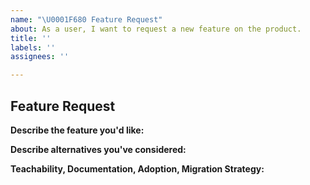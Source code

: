 ```yaml
---
name: "\U0001F680 Feature Request"
about: As a user, I want to request a new feature on the product.
title: ''
labels: ''
assignees: ''

---
```


## Feature Request

**Describe the feature you'd like:**
<!-- A clear and concise description of what you want to happen. -->

**Describe alternatives you've considered:**
<!-- A clear and concise description of any alternative solutions or features you've considered. -->

**Teachability, Documentation, Adoption, Migration Strategy:**
<!-- If you can, explain some scenarios how users might use this, situations it would be helpful in. Any API designs, mockups, or diagrams are also helpful. -->

